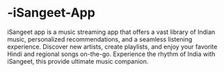 # -iSangeet-App

<vector xmlns:android="http://schemas.android.com/apk/res/android"
    android:width="24dp"
    android:height="24dp"
    android:viewportWidth="24"
    android:viewportHeight="24"
    android:tint="?attr/colorControlNormal">
  <path
      android:fillColor="@android:color/white"
      android:pathData="M6,6h2v12L6,18zM9.5,12l8.5,6L18,6z"/>
</vector>

iSangeet app is a music streaming app that offers a vast library of Indian music, personalized recommendations, and a seamless listening experience. Discover new artists, create playlists, and enjoy your favorite Hindi and regional songs on-the-go. Experience the rhythm of India with iSangeet, this provide  ultimate music companion.
